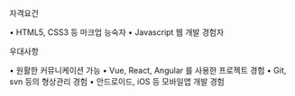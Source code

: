 자격요건

• HTML5, CSS3 등 마크업 능숙자
• Javascript 웹 개발 경험자

우대사항

• 원활한 커뮤니케이션 가능
• Vue, React, Angular 를 사용한 프로젝트 경험
• Git, svn 등의 형상관리 경험
• 안드로이드, iOS 등 모바일앱 개발 경험